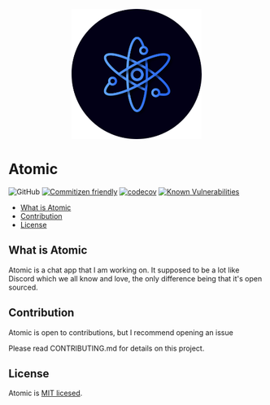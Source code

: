 <p align="center">
  <img src="./.github/logo.png" width="256" />
</p>

# Atomic

![GitHub](https://img.shields.io/github/license/Xenfo/atomic)
[![Commitizen friendly](https://img.shields.io/badge/commitizen-friendly-brightgreen.svg)](http://commitizen.github.io/cz-cli/)
[![codecov](https://codecov.io/gh/Xenfo/atomic/branch/master/graph/badge.svg?token=TCd33PxwSY)](https://codecov.io/gh/Xenfo/atomic)
[![Known Vulnerabilities](https://snyk.io/test/github/Xenfo/atomic/badge.svg)](https://snyk.io/test/github/Xenfo/atomic)

<!-- START doctoc generated TOC please keep comment here to allow auto update -->
<!-- DON'T EDIT THIS SECTION, INSTEAD RE-RUN doctoc TO UPDATE -->

- [What is Atomic](#what-is-atomic)
- [Contribution](#contribution)
- [License](#license)

<!-- END doctoc generated TOC please keep comment here to allow auto update -->

## What is Atomic

Atomic is a chat app that I am working on. It supposed to be a lot like Discord which we all know and love, the only difference being that it's open sourced. 

## Contribution

Atomic is open to contributions, but I recommend opening an issue 

Please read CONTRIBUTING.md for details on this project.

## License

Atomic is [MIT licesed](/LICENSE).
